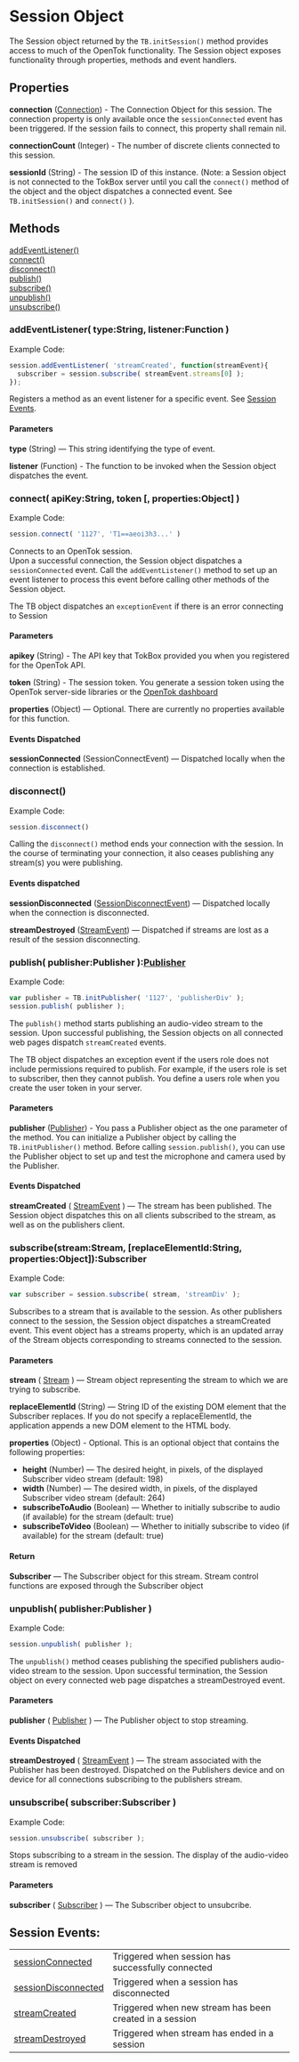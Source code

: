 # Session Object

The Session object returned by the `TB.initSession()` method provides access to much of the OpenTok functionality. The Session object exposes functionality through properties, methods and event handlers.

## Properties

**connection** ([Connection](connection.md)) - The Connection Object for this session. The connection property is only available once the `sessionConnected` event has been triggered. If the session fails to connect, this property shall remain nil.

**connectionCount** (Integer) - The number of discrete clients connected to this session. 

**sessionId** (String) - The session ID of this instance. (Note: a Session object is not connected to the TokBox server until you call the `connect()` method of the object and the object dispatches a connected event. See `TB.initSession()` and `connect()` ).


## Methods

[addEventListener()](#addEventListener)  
[connect()](#connect)  
[disconnect()](#disconnect)  
[publish()](#publish)  
[subscribe()](#subscribe)  
[unpublish()](#unpublish)  
[unsubscribe()](#unsubscribe)  


<a name="addEventListener"></a>
### addEventListener( type:String, listener:Function )

Example Code:  
```javascript
session.addEventListener( 'streamCreated', function(streamEvent){
  subscriber = session.subscribe( streamEvent.streams[0] );
});
```

Registers a method as an event listener for a specific event. See [Session Events](sessionEvents.md).

#### Parameters

**type** (String) — This string identifying the type of event. 

**listener** (Function) - The function to be invoked when the Session object dispatches the event. 


<a name="connect"></a>
### connect( apiKey:String, token [, properties:Object] )

Example Code:  
```javascript
session.connect( '1127', 'T1==aeoi3h3...' )
```

Connects to an OpenTok session.  
Upon a successful connection, the Session object dispatches a `sessionConnected` event. Call the `addEventListener()` method to set up an event listener to process this event before calling other methods of the Session object.

The TB object dispatches an `exceptionEvent` if there is an error connecting to Session

#### Parameters

**apikey** (String) - The API key that TokBox provided you when you registered for the OpenTok API.

**token** (String) - The session token. You generate a session token using the OpenTok server-side libraries or the [OpenTok dashboard](https://dashboard.tokbox.com/projects)

**properties** (Object) — Optional. There are currently no properties available for this function.

#### Events Dispatched

**sessionConnected** (SessionConnectEvent) — Dispatched locally when the connection is established.  


<a name="disconnect"></a>
### disconnect()

Example Code:  
```javascript
session.disconnect()
```

Calling the `disconnect()` method ends your connection with the session. In the course of terminating your connection, it also ceases publishing any stream(s) you were publishing.

#### Events dispatched

**sessionDisconnected** ([SessionDisconnectEvent](sessionEvents.md)) — Dispatched locally when the connection is disconnected.

**streamDestroyed** ([StreamEvent](streamEvents.md)) — Dispatched if streams are lost as a result of the session disconnecting.


<a name="publish"></a>
### publish( publisher:Publisher ):[Publisher](publisher.md)

Example Code:  
```javascript
var publisher = TB.initPublisher( '1127', 'publisherDiv' );
session.publish( publisher );
```

The `publish()` method starts publishing an audio-video stream to the session. Upon successful publishing, the Session objects on all connected web pages dispatch `streamCreated` events.

The TB object dispatches an exception event if the users role does not include permissions required to publish. For example, if the users role is set to subscriber, then they cannot publish. You define a users role when you create the user token in your server.

#### Parameters

**publisher** ([Publisher](publisher.md)) - You pass a Publisher object as the one parameter of the method. You can initialize a Publisher object by calling the `TB.initPublisher()` method. Before calling `session.publish()`, you can use the Publisher object to set up and test the microphone and camera used by the Publisher.

#### Events Dispatched
**streamCreated** ( [StreamEvent](streamEvents.md) ) — The stream has been published. The Session object dispatches this on all clients subscribed to the stream, as well as on the publishers client.



<a name="subscribe"></a>
### subscribe(stream:Stream, [replaceElementId:String, properties:Object]):Subscriber

Example Code:  
```javascript
var subscriber = session.subscribe( stream, 'streamDiv' );
```

Subscribes to a stream that is available to the session. As other publishers connect to the session, the Session object dispatches a streamCreated event. This event object has a streams property, which is an updated array of the Stream objects corresponding to streams connected to the session.

#### Parameters

**stream** ( [Stream](stream.md) ) — Stream object representing the stream to which we are trying to subscribe.

**replaceElementId** (String) — String ID of the existing DOM element that the Subscriber replaces. If you do not specify a replaceElementId, the application appends a new DOM element to the HTML body.

**properties** (Object) - Optional. This is an optional object that contains the following properties:

* **height** (Number) — The desired height, in pixels, of the displayed Subscriber video stream (default: 198)
* **width** (Number) — The desired width, in pixels, of the displayed Subscriber video stream (default: 264)
* **subscribeToAudio** (Boolean) — Whether to initially subscribe to audio (if available) for the stream (default: true)
* **subscribeToVideo** (Boolean) — Whether to initially subscribe to video (if available) for the stream (default: true)

#### Return

**Subscriber** — The Subscriber object for this stream. Stream control functions are exposed through the Subscriber object



<a name="unpublish"></a>
### unpublish( publisher:Publisher )

Example Code:  
```javascript
session.unpublish( publisher );
```

The `unpublish()` method ceases publishing the specified publishers audio-video stream to the session.
Upon successful termination, the Session object on every connected web page dispatches a streamDestroyed event.

#### Parameters
**publisher** ( [Publisher](publisher.md) ) — The Publisher object to stop streaming.

#### Events Dispatched
**streamDestroyed** ( [StreamEvent](streamEvents.md) ) — The stream associated with the Publisher has been destroyed. Dispatched on the Publishers device and on device for all connections subscribing to the publishers stream.


<a name="unsubscribe"></a>
### unsubscribe( subscriber:Subscriber )

Example Code:  
```javascript
session.unsubscribe( subscriber );
```

Stops subscribing to a stream in the session. The display of the audio-video stream is removed

#### Parameters

**subscriber** ( [Subscriber](subscriber.md) ) — The Subscriber object to unsubcribe.


<a name="events"></a>
## Session Events:

<table>
	<tr>
		<td>
      <a href="sessionEvents.md">sessionConnected</a>
    </td>
		<td>Triggered when session has successfully connected</td>
	</tr>
	<tr>
		<td>
      <a href="sessionEvents.md">sessionDisconnected</a>
    </td>
		<td>Triggered when a session has disconnected</td>
	</tr>
	<tr>
		<td>
      <a href="streamEvents.md">streamCreated</a>
    </td>
		<td>Triggered when new stream has been created in a session</td>
	</tr>
	<tr>
		<td>
      <a href="streamEvents.md">streamDestroyed</a>
    </td>
		<td>Triggered when stream has ended in a session</td>
	</tr>
</table>

